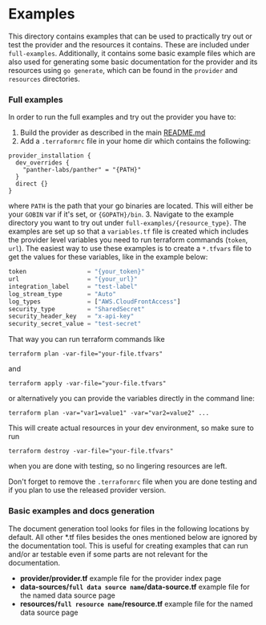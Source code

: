 # Examples

This directory contains examples that can be used to practically try out or test the provider and the resources it contains.
These are included under `full-examples`.
Additionally, it contains some basic example files which are also used for generating some basic documentation for the 
provider and its resources using `go generate`, which can be found in the `provider` and `resources` directories. 

### Full examples

In order to run the full examples and try out the provider you have to:

1. Build the provider as described in the main [README.md](../README.md)
2. Add a `.terraformrc` file in your home dir which contains the following:
```hcl
provider_installation {
  dev_overrides {
    "panther-labs/panther" = "{PATH}"
  }
  direct {}
}
```
where `PATH` is the path that your go binaries are located. This will either be your `GOBIN` var if it's set, or `{GOPATH}/bin`.
3. Navigate to the example directory you want to try out under `full-examples/{resource_type}`. The examples are set up so that a `variables.tf` file is created which
includes the provider level variables you need to run terraform commands (`token`, `url`). The easiest way to use these
examples is to create a `*.tfvars` file to get the values for these variables, like in the example below:
```terraform
token                 = "{your_token}"
url                   = "{your_url}"
integration_label     = "test-label"
log_stream_type       = "Auto"
log_types             = ["AWS.CloudFrontAccess"]
security_type         = "SharedSecret"
security_header_key   = "x-api-key"
security_secret_value = "test-secret"
```
That way you can run terraform commands like
```shell
terraform plan -var-file="your-file.tfvars"
```
and
```shell
terraform apply -var-file="your-file.tfvars"
```
or alternatively you can provide the variables directly in the command line:
```shell
terraform plan -var="var1=value1" -var="var2=value2" ...
```

This will create actual resources in your dev environment, so make sure to run
```shell
terraform destroy -var-file="your-file.tfvars"
```
when you are done with testing, so no lingering resources are left.

Don't forget to remove the `.terraformrc` file when you are done testing and if you plan to use the released provider version. 

### Basic examples and docs generation

The document generation tool looks for files in the following locations by default. All other *.tf files besides the ones mentioned
below are ignored by the documentation tool. This is useful for creating examples that can run and/or ar testable even 
if some parts are not relevant for the documentation.

* **provider/provider.tf** example file for the provider index page
* **data-sources/`full data source name`/data-source.tf** example file for the named data source page
* **resources/`full resource name`/resource.tf** example file for the named data source page
